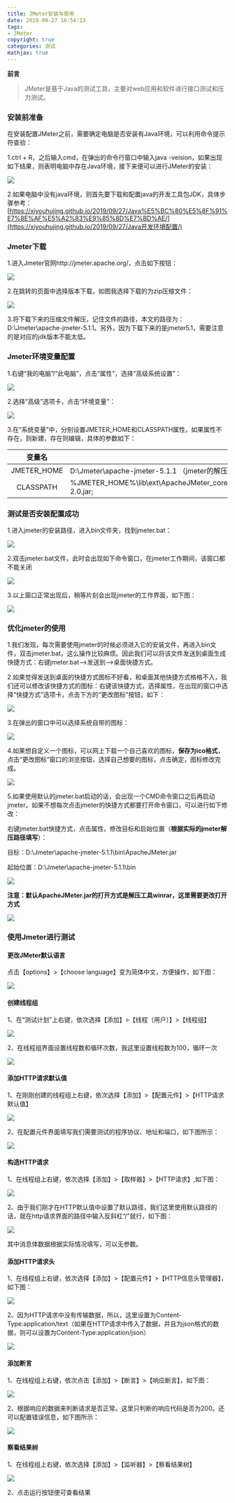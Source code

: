 ```yaml
---
title: JMeter安装与使用
date: 2019-09-27 16:54:13
tags:
- JMeter
copyright: true
categories: 测试
mathjax: true
---
```


**前言**
> JMeter是基于Java的测试工具，主要对web应用和软件进行接口测试和压力测试。
<!-- more -->



### 安装前准备

在安装配置JMeter之前，需要确定电脑是否安装有Java环境，可以利用命令提示符查验：

1.ctrl + R，之后输入cmd，在弹出的命令行窗口中输入java -veision，如果出现如下结果，则表明电脑中存在Java环境，接下来便可以进行JMeter的安装：

![](https://raw.githubusercontent.com/xiyouhujing/TyporaPic/master/JMeter%E5%AE%89%E8%A3%85%E4%B8%8E%E4%BD%BF%E7%94%A8/cmd%E6%88%AA%E5%9B%BE.png)

2.如果电脑中没有java环境，则首先要下载和配置java的开发工具包JDK，具体步骤参考：[https://xiyouhujing.github.io/2019/09/27/Java%E5%BC%80%E5%8F%91%E7%8E%AF%E5%A2%83%E9%85%8D%E7%BD%AE/](https://xiyouhujing.github.io/2019/09/27/Java开发环境配置/)

### Jmeter下载

1.进入Jmeter官网http://jmeter.apache.org/，点击如下按钮：

![](https://raw.githubusercontent.com/xiyouhujing/TyporaPic/master/JMeter%E5%AE%89%E8%A3%85%E4%B8%8E%E4%BD%BF%E7%94%A8/%E5%AE%98%E7%BD%91%E4%B8%8B%E8%BD%BD.png)

2.在跳转的页面中选择版本下载，如图我选择下载的为zip压缩文件：

![](https://raw.githubusercontent.com/xiyouhujing/TyporaPic/master/JMeter%E5%AE%89%E8%A3%85%E4%B8%8E%E4%BD%BF%E7%94%A8/%E4%B8%8B%E8%BD%BD%E5%8E%8B%E7%BC%A9%E6%96%87%E4%BB%B6.png)

3.将下载下来的压缩文件解压，记住文件的路径，本文的路径为：D:\Jmeter\apache-jmeter-5.1.1。另外，因为下载下来的是jmeter5.1，需要注意的是对应的jdk版本不能太低。

### Jmeter环境变量配置

1.右键“我的电脑”/“此电脑”，点击“属性”，选择“高级系统设置”：

![](https://raw.githubusercontent.com/xiyouhujing/TyporaPic/master/JMeter%E5%AE%89%E8%A3%85%E4%B8%8E%E4%BD%BF%E7%94%A8/%E7%8E%AF%E5%A2%83%E5%8F%98%E9%87%8F1.png)

2.选择“高级”选项卡，点击“环境变量”：

![](https://raw.githubusercontent.com/xiyouhujing/TyporaPic/master/JMeter%E5%AE%89%E8%A3%85%E4%B8%8E%E4%BD%BF%E7%94%A8/%E7%8E%AF%E5%A2%83%E5%8F%98%E9%87%8F2.png)

3.在“系统变量”中，分别设置JMETER_HOME和CLASSPATH属性，如果属性不存在，则新建，存在则编辑，具体的参数如下：

|   变量名    | 变量值                                                       |
| :---------: | ------------------------------------------------------------ |
| JMETER_HOME | D:\Jmeter\apache-jmeter-5.1.1   （jmeter的解压路径）         |
|  CLASSPATH  | %JMETER_HOME%\lib\ext\ApacheJMeter_core.jar;%JMETER_HOME%\lib\jorphan.jar;%JMETER_HOME%\lib\logkit-2.0.jar; |

### 测试是否安装配置成功

1.进入jmeter的安装路径，进入bin文件夹，找到jmeter.bat：

![](https://raw.githubusercontent.com/xiyouhujing/TyporaPic/master/JMeter%E5%AE%89%E8%A3%85%E4%B8%8E%E4%BD%BF%E7%94%A8/%E6%B5%8B%E8%AF%951.png)

2.双击jmeter.bat文件，此时会出现如下命令窗口，在jmeter工作期间，该窗口都不能关闭

![](https://raw.githubusercontent.com/xiyouhujing/TyporaPic/master/JMeter%E5%AE%89%E8%A3%85%E4%B8%8E%E4%BD%BF%E7%94%A8/%E6%B5%8B%E8%AF%952.png)

3.以上窗口正常出现后，稍等片刻会出现jmeter的工作界面，如下图：

![](https://raw.githubusercontent.com/xiyouhujing/TyporaPic/master/JMeter%E5%AE%89%E8%A3%85%E4%B8%8E%E4%BD%BF%E7%94%A8/%E5%B7%A5%E4%BD%9C%E7%95%8C%E9%9D%A2.png)

### 优化jmeter的使用

1.我们发现，每次需要使用jmeter的时候必须进入它的安装文件，再进入bin文件，双击jmeter.bat，这么操作比较麻烦。因此我们可以将该文件发送到桌面生成快捷方式：右键jmeter.bat—>发送到—>桌面快捷方式。

2.如果觉得发送到桌面的快捷方式图标不好看，和桌面其他快捷方式格格不入，我们还可以修改该快捷方式的图标：右键该快捷方式，选择属性，在出现的窗口中选择“快捷方式”选项卡，点击下方的“更改图标”按钮，如下：

![](https://raw.githubusercontent.com/xiyouhujing/TyporaPic/master/JMeter%E5%AE%89%E8%A3%85%E4%B8%8E%E4%BD%BF%E7%94%A8/%E6%9B%B4%E6%94%B9%E5%BF%AB%E6%8D%B7%E6%96%B9%E5%BC%8F.png)

3.在弹出的窗口中可以选择系统自带的图标：

![](https://raw.githubusercontent.com/xiyouhujing/TyporaPic/master/JMeter%E5%AE%89%E8%A3%85%E4%B8%8E%E4%BD%BF%E7%94%A8/%E4%BF%AE%E6%94%B9%E5%9B%BE%E6%A0%87.png)

4.如果想自定义一个图标，可以网上下载一个自己喜欢的图标，**保存为ico格式**，点击“更改图标”窗口的浏览按钮，选择自己想要的图标，点击确定，图标修改完成。

![](https://raw.githubusercontent.com/xiyouhujing/TyporaPic/master/JMeter%E5%AE%89%E8%A3%85%E4%B8%8E%E4%BD%BF%E7%94%A8/%E4%BF%AE%E6%94%B9%E6%88%90%E8%87%AA%E5%B7%B1%E5%96%9C%E6%AC%A2%E7%9A%84%E5%9B%BE%E6%A0%87.png)

5.如果使用默认的jmeter.bat启动的话，会出现一个CMD命令窗口之后再启动jmeter。如果不想每次点击jmeter的快捷方式都要打开命令窗口，可以进行如下修改：

右键jmeter.bat快捷方式，点击属性，修改目标和启始位置（**根据实际的jmeter解压路径填写**）：

目标：D:\Jmeter\apache-jmeter-5.1.1\bin\ApacheJMeter.jar

起始位置：D:\Jmeter\apache-jmeter-5.1.1\bin

![](https://raw.githubusercontent.com/xiyouhujing/TyporaPic/master/JMeter%E5%AE%89%E8%A3%85%E4%B8%8E%E4%BD%BF%E7%94%A8/%E6%9B%B4%E6%94%B9%E8%B7%AF%E5%BE%84.png)

**注意：默认ApacheJMeter.jar的打开方式是解压工具winrar，这里需要更改打开方式**

![](https://raw.githubusercontent.com/xiyouhujing/TyporaPic/master/JMeter%E5%AE%89%E8%A3%85%E4%B8%8E%E4%BD%BF%E7%94%A8/%E6%89%93%E5%BC%80%E6%96%B9%E5%BC%8F.png)

### 使用Jmeter进行测试

#### 更改JMeter默认语言

点击【options】>【choose language】变为简体中文，方便操作，如下图：

![](https://raw.githubusercontent.com/xiyouhujing/TyporaPic/master/JMeter%E5%AE%89%E8%A3%85%E4%B8%8E%E4%BD%BF%E7%94%A8/%E6%9B%B4%E6%94%B9%E8%AF%AD%E8%A8%80.png)

#### 创建线程组

1、在“测试计划”上右键，依次选择【添加】>【线程（用户）】>【线程组】

![](https://raw.githubusercontent.com/xiyouhujing/TyporaPic/master/JMeter%E5%AE%89%E8%A3%85%E4%B8%8E%E4%BD%BF%E7%94%A8/%E8%AE%BE%E7%BD%AE%E7%BA%BF%E7%A8%8B.png)

2、在线程组界面设置线程数和循环次数，我这里设置线程数为100，循环一次

![](https://raw.githubusercontent.com/xiyouhujing/TyporaPic/master/JMeter%E5%AE%89%E8%A3%85%E4%B8%8E%E4%BD%BF%E7%94%A8/%E8%AE%BE%E7%BD%AE%E7%BA%BF%E7%A8%8B2.png)

#### 添加HTTP请求默认值

1、在刚刚创建的线程组上右键，依次选择【添加】>【配置元件】>【HTTP请求默认值】

![](https://raw.githubusercontent.com/xiyouhujing/TyporaPic/master/JMeter%E5%AE%89%E8%A3%85%E4%B8%8E%E4%BD%BF%E7%94%A8/%E9%85%8D%E7%BD%AE%E5%85%83%E4%BB%B6.png)

2、在配置元件界面填写我们需要测试的程序协议、地址和端口，如下图所示：

![](https://raw.githubusercontent.com/xiyouhujing/TyporaPic/master/JMeter%E5%AE%89%E8%A3%85%E4%B8%8E%E4%BD%BF%E7%94%A8/%E9%85%8D%E7%BD%AE%E5%85%83%E4%BB%B62.png)

#### 构造HTTP请求

1、在线程组上右键，依次选择【添加】>【取样器】>【HTTP请求】,如下图：

![](https://raw.githubusercontent.com/xiyouhujing/TyporaPic/master/JMeter%E5%AE%89%E8%A3%85%E4%B8%8E%E4%BD%BF%E7%94%A8/%E6%B7%BB%E5%8A%A0http%E8%AF%B7%E6%B1%82.png)

2、由于我们刚才在HTTP默认值中设置了默认路径，我们这里使用默认路径的话，就在http请求界面的路径中输入反斜杠“/”就行，如下图：

![](https://raw.githubusercontent.com/xiyouhujing/TyporaPic/master/JMeter%E5%AE%89%E8%A3%85%E4%B8%8E%E4%BD%BF%E7%94%A8/%E6%B7%BB%E5%8A%A0http%E8%AF%B7%E6%B1%822.png)

其中消息体数据根据实际情况填写，可以无参数。

#### 添加HTTP请求头

1、在线程组上右键，依次选择【添加】>【配置元件】>【HTTP信息头管理器】，如下图：

![](https://raw.githubusercontent.com/xiyouhujing/TyporaPic/master/JMeter%E5%AE%89%E8%A3%85%E4%B8%8E%E4%BD%BF%E7%94%A8/HTTP%E4%BF%A1%E6%81%AF%E5%A4%B4.png)

2、因为HTTP请求中没有传输数据，所以，这里设置为Content-Type:application/text（如果在HTTP请求中传入了数据，并且为json格式的数据，则可以设置为Content-Type:application/json）

![](https://raw.githubusercontent.com/xiyouhujing/TyporaPic/master/JMeter%E5%AE%89%E8%A3%85%E4%B8%8E%E4%BD%BF%E7%94%A8/HTTP%E4%BF%A1%E6%81%AF%E5%A4%B42.png)

#### 添加断言

1、在线程组上右键，依次点击【添加】>【断言】>【响应断言】，如下图：

![](https://raw.githubusercontent.com/xiyouhujing/TyporaPic/master/JMeter%E5%AE%89%E8%A3%85%E4%B8%8E%E4%BD%BF%E7%94%A8/%E6%96%AD%E8%A8%80.png)

2、根据响应的数据来判断请求是否正常。这里只判断的响应代码是否为200。还可以配置错误信息，如下图所示：

![](https://raw.githubusercontent.com/xiyouhujing/TyporaPic/master/JMeter%E5%AE%89%E8%A3%85%E4%B8%8E%E4%BD%BF%E7%94%A8/%E6%96%AD%E8%A8%802.png)

#### 察看结果树

1、在线程组上右键，依次选择【添加】>【监听器】>【察看结果树】

![](https://raw.githubusercontent.com/xiyouhujing/TyporaPic/master/JMeter%E5%AE%89%E8%A3%85%E4%B8%8E%E4%BD%BF%E7%94%A8/%E5%AF%9F%E7%9C%8B%E7%BB%93%E6%9E%9C%E6%A0%91.png)

2、点击运行按钮便可查看结果

